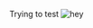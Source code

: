Trying to test
![hey](https://user-images.githubusercontent.com/101787864/211014244-7c4f1548-a2a9-45b9-8420-9502eb16155f.jpg)
